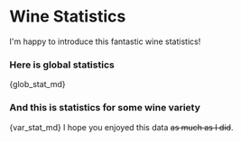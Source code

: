 # Wine Statistics

I'm happy to introduce this fantastic wine statistics!

### Here is global statistics
{glob_stat_md}
### And this is statistics for some wine variety

{var_stat_md}
I hope you enjoyed this data ~~as much as I did~~.